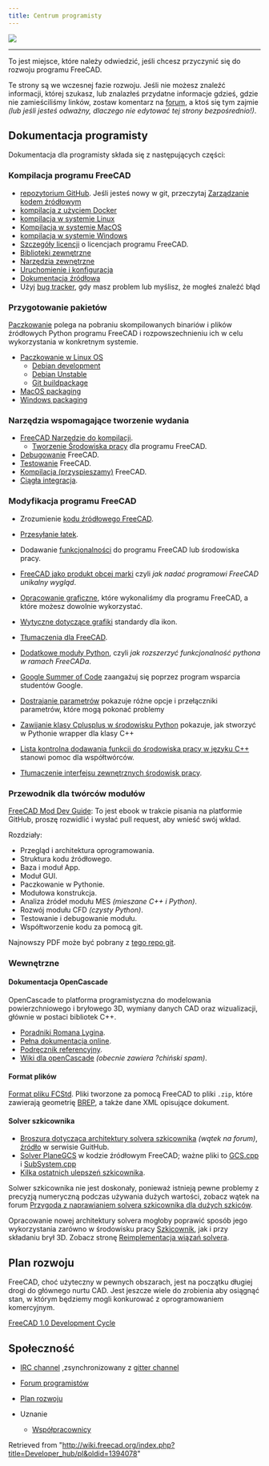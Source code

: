 ```yaml
---
title: Centrum programisty
---
```


![](/images/Crystal_Clear_app_tutorials.png)

---

To jest miejsce, które należy odwiedzić, jeśli chcesz przyczynić się do rozwoju programu FreeCAD.

Te strony są we wczesnej fazie rozwoju. Jeśli nie możesz znaleźć informacji, której szukasz, lub znalazłeś przydatne informacje gdzieś, gdzie nie zamieściliśmy linków, zostaw komentarz na [forum](http://forum.freecadweb.org/index.php?sid=5f84150e79db8842e277b042077097ff), a ktoś się tym zajmie _(lub jeśli jesteś odważny, dlaczego nie edytować tej strony bezpośrednio!)_.

## Dokumentacja programisty

Dokumentacja dla programisty składa się z następujących części:

### Kompilacja programu FreeCAD

- [repozytorium GitHub](https://github.com/FreeCAD/FreeCAD). Jeśli jesteś nowy w git, przeczytaj [Zarządzanie kodem źródłowym](/Source_code_management/pl "Source code management/pl")
- [kompilacja z użyciem Docker](/Compile_on_Docker/pl "Compile on Docker/pl")
- [kompilacja w systemie Linux](/Compile_on_Linux/pl "Compile on Linux/pl")
- [Kompilacja w systemie MacOS](/Compile_on_MacOS/pl "Compile on MacOS/pl")
- [kompilacja w systemie Windows](/Compile_on_Windows/pl "Compile on Windows/pl")
- [Szczegóły licencji](/License/pl "License/pl") o licencjach programu FreeCAD.
- [Biblioteki zewnętrzne](/Third_Party_Libraries/pl "Third Party Libraries/pl")
- [Narzędzia zewnętrzne](/Third_Party_Tools/pl "Third Party Tools/pl")
- [Uruchomienie i konfiguracja](/Start_up_and_Configuration/pl "Start up and Configuration/pl")
- [Dokumentacja źródłowa](/Source_documentation/pl "Source documentation/pl")
- Użyj [bug tracker](/Tracker/pl "Tracker/pl"), gdy masz problem lub myślisz, że mogłeś znaleźć błąd

### Przygotowanie pakietów

[Paczkowanie](/Packaging/pl "Packaging/pl") polega na pobraniu skompilowanych binariów i plików źródłowych Python programu FreeCAD i rozpowszechnieniu ich w celu wykorzystania w konkretnym systemie.

- [Paczkowanie w Linux OS](/Linux_packaging/pl "Linux packaging/pl")
  - [Debian development](/Debian_development/pl "Debian development/pl")
  - [Debian Unstable](/Debian_Unstable/pl "Debian Unstable/pl")
  - [Git buildpackage](/Git_buildpackage/pl "Git buildpackage/pl")
- [MacOS packaging](/MacOS_packaging "MacOS packaging")
- [Windows packaging](/Windows_packaging/pl "Windows packaging/pl")

### Narzędzia wspomagające tworzenie wydania

- [FreeCAD Narzędzie do kompilacji](/FreeCAD_Build_Tool/pl "FreeCAD Build Tool/pl").
  - [Tworzenie Środowiska pracy](/Workbench_creation/pl "Workbench creation/pl") dla programu FreeCAD.
- [Debugowanie](/Debugging/pl "Debugging/pl") FreeCAD.
- [Testowanie](/Testing/pl "Testing/pl") FreeCAD.
- [Kompilacja (przyspieszamy)](</Compiling_(Speeding_up)/pl> "Compiling (Speeding up)/pl") FreeCAD.
- [Ciągła integracja](/Continuous_Integration/pl "Continuous Integration/pl").

### Modyfikacja programu FreeCAD

- Zrozumienie [kodu źródłowego FreeCAD](/The_FreeCAD_source_code/pl "The FreeCAD source code/pl").
- [Przesyłanie łatek](/Tracker/pl#Przesyłanie_łatek "Tracker/pl").
- Dodawanie [funkcjonalności](/Gui_Command/pl "Gui Command/pl") do programu FreeCAD lub środowiska pracy.
- [FreeCAD jako produkt obcej marki](/Branding/pl "Branding/pl") czyli _jak nadać programowi FreeCAD unikalny wygląd_.
- [Opracowanie graficzne](/Artwork/pl "Artwork/pl"), które wykonaliśmy dla programu FreeCAD, a które możesz dowolnie wykorzystać.
- [Wytyczne dotyczące grafiki](/Artwork_Guidelines/pl "Artwork Guidelines/pl") standardy dla ikon.
- [Tłumaczenia dla FreeCAD](/Localisation/pl "Localisation/pl").
- [Dodatkowe moduły Python](/Extra_python_modules/pl "Extra python modules/pl"), czyli _jak rozszerzyć funkcjonalność pythona w ramach FreeCADa_.
- [Google Summer of Code](/Google_Summer_of_Code_2023 "Google Summer of Code 2023") zaangażuj się poprzez program wsparcia studentów Google.
- [Dostrajanie parametrów](/Fine-tuning/pl "Fine-tuning/pl") pokazuje różne opcje i przełączniki parametrów, które mogą pokonać problemy
- [Zawijanie klasy Cplusplus w środowisku Python](/Wrapping_a_Cplusplus_class_in_Python/pl "Wrapping a Cplusplus class in Python/pl") pokazuje, jak stworzyć w Pythonie wrapper dla klasy C++
- [Lista kontrolna dodawania funkcji do środowiska pracy w języku C++](/NewFeatureCheckList_C%2B%2B "NewFeatureCheckList C++") stanowi pomoc dla współtwórców.

- [Tłumaczenie interfejsu zewnętrznych środowisk pracy](/Translating_an_external_workbench/pl "Translating an external workbench/pl").

### Przewodnik dla twórców modułów

[FreeCAD Mod Dev Guide](https://github.com/qingfengxia/FreeCAD_Mod_Dev_Guide): To jest ebook w trakcie pisania na platformie GitHub, proszę rozwidlić i wysłać pull request, aby wnieść swój wkład.

Rozdziały:

- Przegląd i architektura oprogramowania.
- Struktura kodu źródłowego.
- Baza i moduł App.
- Moduł GUI.
- Paczkowanie w Pythonie.
- Modułowa konstrukcja.
- Analiza źródeł modułu MES _(mieszane C++ i Python)_.
- Rozwój modułu CFD _(czysty Python)_.
- Testowanie i debugowanie modułu.
- Współtworzenie kodu za pomocą git.

Najnowszy PDF może być pobrany z [tego repo git](https://github.com/qingfengxia/FreeCAD_Mod_Dev_Guide/tree/master/pdf).

### Wewnętrzne

#### Dokumentacja OpenCascade

OpenCascade to platforma programistyczna do modelowania powierzchniowego i bryłowego 3D, wymiany danych CAD oraz wizualizacji, głównie w postaci bibliotek C++.

- [Poradniki Romana Lygina](http://opencascade.wikidot.com/romansarticles).
- [Pełna dokumentacja online](https://dev.opencascade.org/cdoc/overview/html/index.html).
- [Podręcznik referencyjny](https://dev.opencascade.org/doc/refman/html/index.html).
- [Wiki dla openCascade](http://opencascade.wikidot.com) _(obecnie zawiera ?chiński spam)_.

#### Format plików

[Format pliku FCStd](/File_Format_FCStd/pl "File Format FCStd/pl"). Pliki tworzone za pomocą FreeCAD to pliki `.zip`, które zawierają geometrię [BREP](https://en.wikipedia.org/wiki/Boundary_representation), a także dane XML opisujące dokument.

#### Solver szkicownika

- [Broszura dotycząca architektury solvera szkicownika](https://forum.freecadweb.org/viewtopic.php?f=10&t=36355) _(wątek na forum)_, [źródło](https://github.com/abdullahtahiriyo/FreeCADBooks/tree/master/FreeCAD_Solver_Architecture) w serwisie GuitHub.
- [Solver PlaneGCS](https://github.com/FreeCAD/FreeCAD/blob/master/src/Mod/Sketcher/App/planegcs/) w kodzie źródłowym FreeCAD; ważne pliki to [GCS.cpp](https://github.com/FreeCAD/FreeCAD/blob/master/src/Mod/Sketcher/App/planegcs/GCS.cpp) i [SubSystem.cpp](https://github.com/FreeCAD/FreeCAD/blob/master/src/Mod/Sketcher/App/planegcs/SubSystem.cpp)
- [Kilka ostatnich ulepszeń szkicownika](https://forum.freecadweb.org/viewtopic.php?f=9&t=29192).

Solwer szkicownika nie jest doskonały, ponieważ istnieją pewne problemy z precyzją numeryczną podczas używania dużych wartości, zobacz wątek na forum [Przygoda z naprawianiem solvera szkicownika dla dużych szkiców](https://forum.freecadweb.org/viewtopic.php?f=10&t=40502).

Opracowanie nowej architektury solvera mogłoby poprawić sposób jego wykorzystania zarówno w środowisku pracy [Szkicownik](/Sketcher_Workbench/pl "Sketcher Workbench/pl"), jak i przy składaniu brył 3D. Zobacz stronę [Reimplementacja wiązań solvera](https://forum.freecadweb.org/viewtopic.php?f=20&t=40525).

## Plan rozwoju

FreeCAD, choć użyteczny w pewnych obszarach, jest na początku długiej drogi do głównego nurtu CAD. Jest jeszcze wiele do zrobienia
aby osiągnąć stan, w którym będziemy mogli konkurować z oprogramowaniem komercyjnym.

[FreeCAD 1.0 Development Cycle](/FreeCAD_1.0_Development_Cycle "FreeCAD 1.0 Development Cycle")

## Społeczność

- [IRC channel](ircs://irc.libera.chat:6697/freecad) ,zsynchronizowany z [gitter channel](https://gitter.im/FreeCAD/FreeCAD)
- [Forum programistów](https://forum.freecad.org/viewforum.php?f=6)

- [Plan rozwoju](/Development_roadmap/pl "Development roadmap/pl")

- Uznanie
  - [Współpracownicy](/Contributors "Contributors")

Retrieved from "<http://wiki.freecad.org/index.php?title=Developer_hub/pl&oldid=1394078>"
